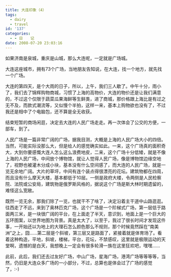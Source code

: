 ```yaml
---
title: 大连印象（4）
tags:
  - dairy
  - travel
id: '137'
categories:
  - - 日　　记
date: 2008-07-20 23:03:16
---
```


如果济南是泉城，重庆是山城，那么大连呢，一定就是广场城。

大连这座城市，拥有73个广场，当地朋友告知说，在大连，找一个地方，就先找一个广场。

大连的第四天，是个大雨的日子，所以，上午，我们三人歇了。中午十分，雨小了，我们去了锦辉购物商城，习惯了上海的高物价，大连的物价还是让我们满意的，不过这个仅限于蔬菜瓜果海鲜等生鲜类，进了商城，那价格跟上海比是有过之无不及，而款式潮流等，又似慢个半拍，这样一来，基本上购物欲也没有了，不过我还是相中了个电脑包，还不算是全无收获。

结束短暂的商场闲逛，决定去大连的人民广场走走。再一次体会了公交的方便，一部车，到了。

人民广场是一篇非常广阔的广场，据我目测，大概是上海的人民广场大小的四倍。当然，可能实际没那么大，但是给人的感觉确实如此。一来，这个广场真的面积奇大，大到你要感慨大连人怎么这么浪费地皮，二来，这个广场十分低矮，就是不像上海的人民广场，中间放个博物馆，就让人觉得人民广场，像是博物馆边缘空地了，视野也被灌木分成小块，基本没有什么空间感了，而大连的人民广场，就是一览无余地广阔。大片的草坪，中间有连个装点得很漂亮的花坛。建筑物都在四周，而且没有什么摩天大楼，基本都低于10层。一侧是政府大楼，令两侧是人民检察院、法院或公安局，建筑物是俄罗斯风格的，据说这个广场是斯大林时期遗留的，难怪这么宽敞。

既然一览无余，那我们除了一览，也就干不了啥了，决定沿着主干道中山路逛逛。往西走了不远，来到了奥林匹克广场，这个广场是一个阶梯式广场，第一层低于路面两三米，是一块很广阔的平台，在上面走了半天，意识到，地面上是一个巨大的五环图案，以世界地图为背景。真是太大了，以至于，我过了很长时间才发现这件事，一开始还以为地上的大理石怎么颜色那么不规则，那个时候竟然踩在“南美洲”之上，囧……第二层是个斜坡，第三层又是路面了，紧接着就是体育场了。看着这种构造，平地，斜坡，楼梯，平台，花坛，不禁感叹，这里就是极限运动的天堂啊，遗憾的是白天，我想晚上一定会有很多轮滑一族在这里狂欢吧，嘿嘿……

此前，此后，我们还去过友好广场，中山广场，星海广场，港湾广场等等等等，当然，仍旧是大连众多广场的一小部分，不过，总算也是体会过了广场的感觉了，:-)